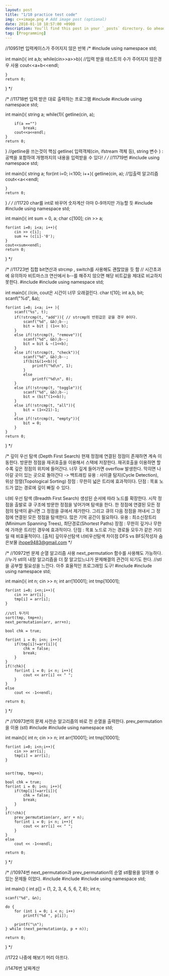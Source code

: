 ```yaml
---
layout: post
title: "1/10 practice test code"
img: c++image.png # Add image post (optional)
date: 2018-01-10 18:57:00 +0900
description: You’ll find this post in your `_posts` directory. Go ahead and edit it and re-build the site to see your changes. # Add post description (optional)
tag: [Programming]
---
```

//10951번 입력케이스가 주어지지 않은 반복
/*
#include <iostream>
using namespace std;

int main(){
	int a,b;
	while(cin>>a>>b){ //입력 받을 테스트의 수가 주어지지 않은경우 사용
		cout<<a+b<<endl;

	}
	return 0;
}
*/


/*
//11718번 입력 받은 대로 출력하는 프로그램
#include <iostream>
#include <string>
using namespace std;

int main(){
	string a;
	while(1){
		getline(cin, a);

		if(a =="")
			break;
		cout<<a<<endl;
	}
	return 0;
}
//getline을 쓰는것이 핵심  getline( 입력객체(cin, ifstream 객체 등), string 변수 ) : 공백을 포함하여 개행까지의 내용을 입력받을 수 있다!
*/
/*
//11719번 
#include <iostream>
using namespace std;

int main(){
	string a;
	for(int i=0; i<100; i++){
		getline(cin, a);
		//입출력 알고리즘
		cout<<a<<endl;

	}
	return 0;
}
*/
/*
//11720 char를 int로 바꾸어 숫자계산 아마 0-9까지만 가능할 듯
#include <iostream>
#include <string>
using namespace std;

int main(){
	int sum = 0, a;
	char c[100];
	cin >> a;		

	for(int i=0; i<a; i++){
		cin >> c[i];
		sum += (c[i]-'0');
	}
	cout<<sum<<endl;
	return 0;
}
*/

/*
//11723번 집합 bit연산과 strcmp , switch를 사용해도 괜찮았을 듯 함
// 시간초과에 유의하자 비트마스크 연산에서 b--를 해주지 않으면 해당 비트값을 제대로 비교하지 못한다.
#include <iostream>
#include <cstring>
using namespace std;

int main(){ //cin, cout은 시간이 너무 오래걸린다.
	char t[10];
	int a,b, bit;
	scanf("%d", &a);

	for(int i=0; i<a; i++ ){
		scanf("%s", t);
		if(!strcmp(t, "add")){ // strcmp의 반횐값은 같을 경우 0이다.
			scanf("%d", &b);b--;
			bit = bit | (1<< b);
		}
		else if(!strcmp(t, "remove")){
			scanf("%d", &b);b--;
			bit = bit & ~(1<<b);
		}
		else if(!strcmp(t, "check")){
			scanf("%d", &b);b--;
			if(bit&(1<<b)){
				printf("%d\n", 1);
			}
			else
				printf("%d\n", 0);
		}
		else if(!strcmp(t, "toggle")){
			scanf("%d", &b);b--;
			bit = (bit^(1<<b));
		}
		else if(!strcmp(t, "all")){
			bit = (1<<21)-1;
		}
		else if(!strcmp(t, "empty")){
			bit = 0;
		}
	}
	return 0;
}
*/

/*
깊이 우선 탐색 (Depth First Search)
현재 정점에 연결된 정점이 존재하면 계속 이동한다.
방문한 정점을 재귀호출을 이용해서 스택에 저장한다.
재귀호출을 이용하면 할수록 깊은 정점의 위치에 들어간다.
너무 깊게 들어가면 overflow 발생한다.
막히면 나아갈 곳이 있는 곳으로 돌아간다 -> 백트래킹
유용 : 사이클 탐지(Cycle Detection), 위상 정렬(Topological Sorting)
장점 : 무한히 넓은 트리에 효과적이다.
단점 : 목표 노드가 없는 경로에 깊이 빠질 수 있다.

너비 우선 탐색 (Breadth First Search)
생성된 순서에 따라 노드를 확장한다.
시작 정점을 출발로 큐 구조에 방문한 정점을 넣어가며 탐색을 한다.
한 정점에 연결된 모든 정점의 탐색이 끝나면 그 정점을 큐에서 제가한다.
그리고 큐의 다음 정점을 꺼내서 그 정점에 연결된 모든 정점을 탐색한다.
많은 기억 공간이 필요하다.
유용 : 최소신장트리(Minimum Spanning Trees), 최단경로(Shortest Paths)
장점 : 무한히 깊거나 무한에 가까운 트리인 경우에 효과적이다.
단점 : 목표 노드로 가는 경로들 모두가 같은 거리일 때 비효율적이다.
[출처] 깊이우선탐색 너비우선탐색 차이점 DFS vs BFS|작성자 숨은보물
ihope9483@gmail.com
*/

/*
//10972번 문제 순열 알고리즘 사용 next_permutation 함수를 사용해도 가능하다.
//누가 stl의 내장 알고리즘을 더 잘 알고있느냐가 문제해결의 관건이 되기도 한다.
//stl을 공부할 필요성을 느낀다. 아주 효율적인 프로그래밍 도구!
#include <iostream>
#include <algorithm>
using namespace std;

int main(){
	int n;
	cin >> n;
	int arr[10001];
	int tmp[10001];

	for(int i=0; i<n;i++){
		cin >> arr[i];
		tmp[i] = arr[i];
	}

	//stl 두가지
	sort(tmp, tmp+n);
	next_permutation(arr, arr+n);
	
	bool chk = true;
	
	for(int i = 0; i<n; i++){
		if(tmp[i]!=arr[i]){
			chk = false;
			break;
		}
	}
	if(!chk){
		for(int i = 0; i< n; i++){
			cout << arr[i] << " ";
		}
	}
	else
		cout << -1<<endl;

	return 0;
}
*/

/*
//10973번의 문제 사전순 알고리즘의 바로 전 순열을 출력한다. prev_permutation을 이용 (stl)
#include <iostream>
#include <algorithm>
using namespace std;

int main(){
	int n;
	cin >> n;
	int arr[10001];
	int tmp[10001];

	for(int i=0; i<n;i++){
		cin >> arr[i];
		tmp[i] = arr[i];
	}

	
	sort(tmp, tmp+n);

	bool chk = true;
	for(int i = 0; i<n; i++){
		if(tmp[i]!=arr[i]){
			chk = false;
			break;
		}
	}
	if(!chk){
		prev_permutation(arr, arr + n);
		for(int i = 0; i< n; i++){
			cout << arr[i] << " ";
		}
	}
	else
		cout << -1<<endl;

	return 0;
}
*/

/*
//10974번 next_permutation과 prev_permutation의 순열 stl활용을 알아볼 수 있는 문제들 이었다.
#include <iostream>
#include <algorithm>
#include <cstdio>
using namespace std;

int main()
{
    int p[] = {1, 2, 3, 4, 5, 6, 7, 8};
    int n;

    scanf("%d", &n);

    do {
        for (int i = 0; i < n; i++)
            printf("%d ", p[i]);

        printf("\n");
    } while (next_permutation(p, p + n));

    return 0;
}
*/



//1722 나중에 해보기 머리 아프다. 



//1476번 날짜계산 








